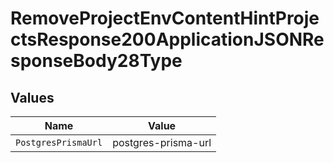 # RemoveProjectEnvContentHintProjectsResponse200ApplicationJSONResponseBody28Type


## Values

| Name                | Value               |
| ------------------- | ------------------- |
| `PostgresPrismaUrl` | postgres-prisma-url |